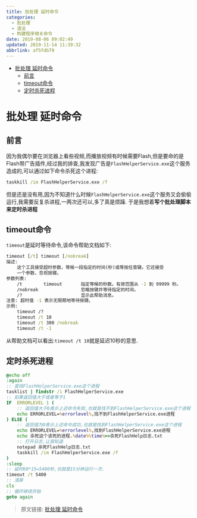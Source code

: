 ```yaml
---
title: 批处理 延时命令
categories: 
  - 批处理
  - 语法
  - 构建程序相关命令
date: 2019-08-06 09:02:49
updated: 2019-11-14 11:39:32
abbrlink: af5fdb79
---
```

<div id='my_toc'>

- [批处理 延时命令](/blog/af5fdb79/#批处理-延时命令)
    - [前言](/blog/af5fdb79/#前言)
    - [timeout命令](/blog/af5fdb79/#timeout命令)
    - [定时杀死进程](/blog/af5fdb79/#定时杀死进程)

</div>
<!--more-->
<script>if (navigator.platform.toLowerCase() == 'win32'){document.getElementById('my_toc').style.display = 'none';}</script>

<!--end-->
# 批处理 延时命令 #
## 前言 ##
因为我偶尔要在浏览器上看些视频,而播放视频有时候需要Flash,但是要命的是Flash带广告插件,经过我的排查,我发现广告是`FlashHelperService.exe`这个服务造成的,可以通过如下命令杀死这个进程:
```cmd
taskkill /im FlashHelperService.exe /f
```
但是还是没有用,因为不知道什么时候`FlashHelperService.exe`这个服务又会偷偷运行,我需要反复杀进程,一两次还可以,多了真是烦躁.
于是我想着**写个批处理脚本来定时杀进程**
## timeout命令 ##
`timeout`是延时等待命令,该命令帮助文档如下:
```cmd
timeout [/t] timeout [/nobreak] 
描述:
    这个工具接受超时参数，等候一段指定的时间(秒)或等按任意键。它还接受
    一个参数，忽视按键。
参数列表:
    /t        timeout       指定等候的秒数。有效范围从 -1 到 99999 秒。
    /nobreak                忽略按键并等待指定的时间。
    /?                      显示此帮助消息。
注意: 超时值 -1 表示无限期地等待按键。
示例:
    timeout /?
    timeout /t 10
    timeout /t 300 /nobreak
    timeout /t -1
```
从帮助文档可以看出:`timeout /t 10`就是延迟10秒的意思.
## 定时杀死进程 ##
```bat
@echo off
:again
:: 查找FlashHelperService.exe这个进程
tasklist | findstr /i FlashHelperService.exe
:: 如果返回值大于或者等于1
IF  ERRORLEVEL 1 (
    :: 返回值大于0表示上述命令失败,也就是找不到FlashHelperService.exe这个进程
    echo ERRORLEVEL=%errorlevel%,找不到FlashHelperService.exe进程
) ELSE (
    :: 返回值为0表示上述命令成功,也就是找到FlashHelperService.exe这个进程
    echo ERRORLEVEL=%errorlevel%,找到FlashHelperService.exe进程
    echo 杀死这个该死的进程.%date%%time%>>杀死FlashHelp日志.txt
    :: 打开日志,让我知道
    notepad 杀死FlashHelp日志.txt
    taskkill /im FlashHelperService.exe /f
)
:sleep
:: 延时60*15=5400秒,也就是15分钟运行一次.
timeout /t 5400
:: 清屏
cls
:: 循环继续开始
goto again
```
>原文链接: [批处理 延时命令](https://lanlan2017.github.io/blog/af5fdb79/)
